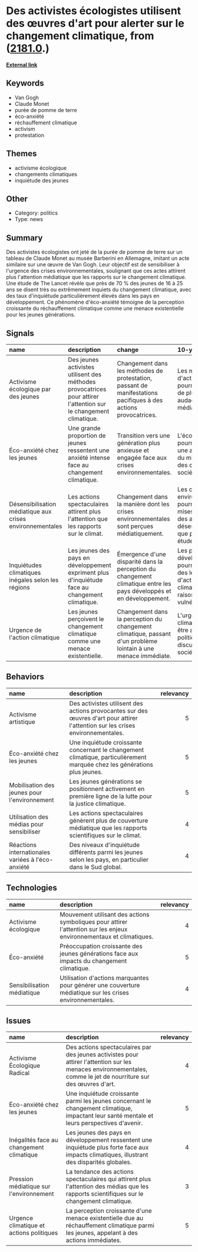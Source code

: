 # __Des activistes écologistes utilisent des œuvres d'art pour alerter sur le changement climatique__, from ([2181.0](https://kghosh.substack.com/p/2181.0).)

__[External link](https://fr.statista.com/infographie/25762/eco-anxiete-jeunesse-part-des-jeunes-effrayes-avenir-changement-climatique/?utm_medium=social&utm_source=twitter)__



## Keywords

* Van Gogh
* Claude Monet
* purée de pomme de terre
* éco-anxiété
* réchauffement climatique
* activism
* protestation

## Themes

* activisme écologique
* changements climatiques
* inquiétude des jeunes

## Other

* Category: politics
* Type: news

## Summary

Des activistes écologistes ont jeté de la purée de pomme de terre sur un tableau de Claude Monet au musée Barberini en Allemagne, imitant un acte similaire sur une œuvre de Van Gogh. Leur objectif est de sensibiliser à l'urgence des crises environnementales, soulignant que ces actes attirent plus l'attention médiatique que les rapports sur le changement climatique. Une étude de The Lancet révèle que près de 70 % des jeunes de 16 à 25 ans se disent très ou extrêmement inquiets du changement climatique, avec des taux d'inquiétude particulièrement élevés dans les pays en développement. Ce phénomène d'éco-anxiété témoigne de la perception croissante du réchauffement climatique comme une menace existentielle pour les jeunes générations.

## Signals

| name                                                      | description                                                                                                       | change                                                                                                               | 10-year                                                                                                           | driving-force                                                                                   |   relevancy |
|:----------------------------------------------------------|:------------------------------------------------------------------------------------------------------------------|:---------------------------------------------------------------------------------------------------------------------|:------------------------------------------------------------------------------------------------------------------|:------------------------------------------------------------------------------------------------|------------:|
| Activisme écologique par des jeunes                       | Des jeunes activistes utilisent des méthodes provocatrices pour attirer l'attention sur le changement climatique. | Changement dans les méthodes de protestation, passant de manifestations pacifiques à des actions provocatrices.      | Les méthodes d'activisme pourraient devenir de plus en plus audacieuses et médiatisées.                           | L'urgence de l'action climatique et le besoin d'attirer l'attention des médias.                 |           4 |
| Éco-anxiété chez les jeunes                               | Une grande proportion de jeunes ressentent une anxiété intense face au changement climatique.                     | Transition vers une génération plus anxieuse et engagée face aux crises environnementales.                           | L'éco-anxiété pourrait mener à une augmentation du militantisme et des changements sociétaux.                     | La prise de conscience croissante des menaces environnementales et climatiques.                 |           5 |
| Désensibilisation médiatique aux crises environnementales | Les actions spectaculaires attirent plus l'attention que les rapports sur le climat.                              | Changement dans la manière dont les crises environnementales sont perçues médiatiquement.                            | Les crises environnementales pourraient être mises en avant par des actes de désespoir plutôt que par des études. | L'inefficacité perçue des méthodes traditionnelles de sensibilisation au changement climatique. |           4 |
| Inquiétudes climatiques inégales selon les régions        | Les jeunes des pays en développement expriment plus d'inquiétude face au changement climatique.                   | Émergence d'une disparité dans la perception du changement climatique entre les pays développés et en développement. | Les pays en développement pourraient devenir des leaders d'activisme climatique en raison de leur vulnérabilité.  | L'impact disproportionné du changement climatique sur les pays en développement.                |           4 |
| Urgence de l'action climatique                            | Les jeunes perçoivent le changement climatique comme une menace existentielle.                                    | Changement dans la perception du changement climatique, passant d'un problème lointain à une menace immédiate.       | L'urgence climatique pourrait être au centre des politiques et des discussions sociétales.                        | La rapidité des changements climatiques et leur impact visible sur la vie quotidienne.          |           5 |

## Behaviors

| name                                              | description                                                                                                                      |   relevancy |
|:--------------------------------------------------|:---------------------------------------------------------------------------------------------------------------------------------|------------:|
| Activisme artistique                              | Des activistes utilisent des actions provocantes sur des œuvres d'art pour attirer l'attention sur les crises environnementales. |           5 |
| Éco-anxiété chez les jeunes                       | Une inquiétude croissante concernant le changement climatique, particulièrement marquée chez les générations plus jeunes.        |           5 |
| Mobilisation des jeunes pour l'environnement      | Les jeunes générations se positionnent activement en première ligne de la lutte pour la justice climatique.                      |           5 |
| Utilisation des médias pour sensibiliser          | Les actions spectaculaires génèrent plus de couverture médiatique que les rapports scientifiques sur le climat.                  |           4 |
| Réactions internationales variées à l'éco-anxiété | Des niveaux d'inquiétude différents parmi les jeunes selon les pays, en particulier dans le Sud global.                          |           4 |

## Technologies

| name                       | description                                                                                                          |   relevancy |
|:---------------------------|:---------------------------------------------------------------------------------------------------------------------|------------:|
| Activisme écologique       | Mouvement utilisant des actions symboliques pour attirer l'attention sur les enjeux environnementaux et climatiques. |           4 |
| Éco-anxiété                | Préoccupation croissante des jeunes générations face aux impacts du changement climatique.                           |           5 |
| Sensibilisation médiatique | Utilisation d'actions marquantes pour générer une couverture médiatique sur les crises environnementales.            |           4 |

## Issues

| name                                     | description                                                                                                                                                       |   relevancy |
|:-----------------------------------------|:------------------------------------------------------------------------------------------------------------------------------------------------------------------|------------:|
| Activisme Écologique Radical             | Des actions spectaculaires par des jeunes activistes pour attirer l'attention sur les menaces environnementales, comme le jet de nourriture sur des œuvres d'art. |           4 |
| Éco-anxiété chez les jeunes              | Une inquiétude croissante parmi les jeunes concernant le changement climatique, impactant leur santé mentale et leurs perspectives d'avenir.                      |           5 |
| Inégalités face au changement climatique | Les jeunes des pays en développement ressentent une inquiétude plus forte face aux impacts climatiques, illustrant des disparités globales.                       |           4 |
| Pression médiatique sur l'environnement  | La tendance des actions spectaculaires qui attirent plus l'attention des médias que les rapports scientifiques sur le changement climatique.                      |           3 |
| Urgence climatique et actions politiques | La perception croissante d'une menace existentielle due au réchauffement climatique parmi les jeunes, appelant à des actions immédiates.                          |           5 |